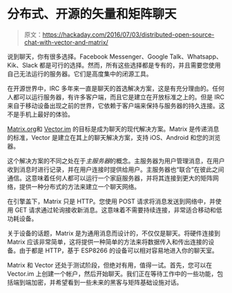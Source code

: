 # 分布式、开源的矢量和矩阵聊天

> 原文：<https://hackaday.com/2016/07/03/distributed-open-source-chat-with-vector-and-matrix/>

说到聊天，你有很多选择。Facebook Messenger、Google Talk、Whatsapp、Kik、Slack 都是可行的选择。然而，所有这些选择都是专有的，并且需要您使用自己无法运行的服务器。它们是高度集中的闭源工具。

在开源世界中，IRC 多年来一直是聊天的首选解决方案，这是有充分理由的。任何人都可以运行服务器，有许多客户端，而且它是建立在开放标准之上的。但是 IRC 来自于移动设备出现之前的世界，它依赖于客户端来保持与服务器的持久连接。这不是手机上最好的体验。

[Matrix.org](http://matrix.org/)和 [Vector.im](https://vector.im/) 的目标是成为聊天的现代解决方案。Matrix 是传递消息的标准，Vector 是建立在其上的聊天解决方案，支持 iOS、Android 和您的浏览器。

这个解决方案的不同之处在于*主服务器*的概念。主服务器为用户管理消息，在用户收到消息时进行记录，并在用户连接时提供给用户。主服务器也“联合”在彼此之间通信。这意味着任何人都可以运行一个家庭服务器，并将其连接到更大的矩阵网络，提供一种分布式的方法来建立一个聊天网络。

在引擎盖下，Matrix 只是 HTTP。您使用 POST 请求将消息发送到网络中，并使用 GET 请求通过轮询接收新消息。这意味着不需要持续连接，非常适合移动和低功耗设备。

关于设备的话题，Matrix 是为通用消息而设计的，不仅仅是聊天。将硬件连接到 Matrix 应该非常简单，这将提供一种简单的方法来将数据传入和传出连接的设备。由于都是 HTTP，基于 ESP8266 的设备可以相对容易地进入你的聊天室。

Matrix 和 Vector 还处于测试阶段，但绝对有用，值得一试。首先，您可以在 Vector.im 上创建一个帐户，然后开始聊天。我们正在等待工作中的一些功能，包括端到端加密，并希望看到一些未来的黑客与矩阵基础设施对话。